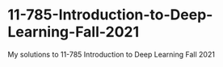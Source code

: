# 11-785-Introduction-to-Deep-Learning-Fall-2021
My solutions to 11-785 Introduction to Deep Learning Fall 2021
